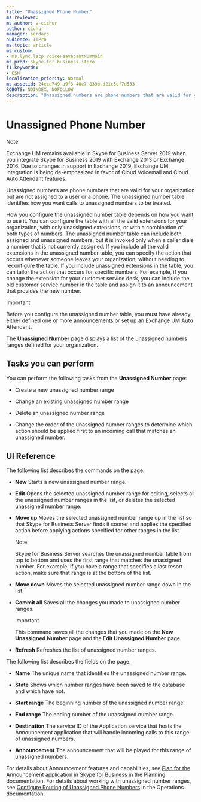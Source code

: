 ```yaml
---
title: "Unassigned Phone Number"
ms.reviewer: 
ms.author: v-cichur
author: cichur
manager: serdars
audience: ITPro
ms.topic: article
ms.custom:
- ms.lync.lscp.VoiceFeaVacantNumMain
ms.prod: skype-for-business-itpro
f1.keywords:
- CSH
localization_priority: Normal
ms.assetid: 24eca749-a9f3-40e7-839b-d21c3ef7d533
ROBOTS: NOINDEX, NOFOLLOW
description: "Unassigned numbers are phone numbers that are valid for your organization but are not assigned to a user or a phone. The unassigned number table identifies how you want calls to unassigned numbers to be treated."
---
```


# Unassigned Phone Number

> [!NOTE]
> Exchange UM remains available in Skype for Business Server 2019 when you integrate Skype for Business 2019 with Exchange 2013 or Exchange 2016. Due to changes in support in Exchange 2019, Exchange UM integration is being de-emphasized in favor of Cloud Voicemail and Cloud Auto Attendant features.

Unassigned numbers are phone numbers that are valid for your organization but are not assigned to a user or a phone. The unassigned number table identifies how you want calls to unassigned numbers to be treated.

How you configure the unassigned number table depends on how you want to use it. You can configure the table with all the valid extensions for your organization, with only unassigned extensions, or with a combination of both types of numbers. The unassigned number table can include both assigned and unassigned numbers, but it is invoked only when a caller dials a number that is not currently assigned. If you include all the valid extensions in the unassigned number table, you can specify the action that occurs whenever someone leaves your organization, without needing to reconfigure the table. If you include unassigned extensions in the table, you can tailor the action that occurs for specific numbers. For example, if you change the extension for your customer service desk, you can include the old customer service number in the table and assign it to an announcement that provides the new number.

> [!IMPORTANT]
> Before you configure the unassigned number table, you must have already either defined one or more announcements or set up an Exchange UM Auto Attendant.

The **Unassigned Number** page displays a list of the unassigned numbers ranges defined for your organization.

## Tasks you can perform

You can perform the following tasks from the **Unassigned Number** page:

- Create a new unassigned number range

- Change an existing unassigned number range

- Delete an unassigned number range

- Change the order of the unassigned number ranges to determine which action should be applied first to an incoming call that matches an unassigned number.

## UI Reference

The following list describes the commands on the page.

- **New** Starts a new unassigned number range.

- **Edit** Opens the selected unassigned number range for editing, selects all the unassigned number ranges in the list, or deletes the selected unassigned number range.

- **Move up** Moves the selected unassigned number range up in the list so that Skype for Business Server finds it sooner and applies the specified action before applying actions specified for other ranges in the list.

    > [!NOTE]
    > Skype for Business Server searches the unassigned number table from top to bottom and uses the first range that matches the unassigned number. For example, if you have a range that specifies a last resort action, make sure that range is at the bottom of the list.

- **Move down** Moves the selected unassigned number range down in the list.

- **Commit all** Saves all the changes you made to unassigned number ranges.

    > [!IMPORTANT]
    > This command saves all the changes that you made on the **New Unassigned Number** page and the **Edit Unassigned Number** page.

- **Refresh** Refreshes the list of unassigned number ranges.

The following list describes the fields on the page.

- **Name** The unique name that identifies the unassigned number range.

- **State** Shows which number ranges have been saved to the database and which have not.

- **Start range** The beginning number of the unassigned number range.

- **End range** The ending number of the unassigned number range.

- **Destination** The service ID of the Application service that hosts the Announcement application that will handle incoming calls to this range of unassigned numbers.

- **Announcement** The announcement that will be played for this range of unassigned numbers.

For details about Announcement features and capabilities, see [Plan for the Announcement application in Skype for Business](../../../plan-your-deployment/enterprise-voice-solution/announcement.md) in the Planning documentation. For details about working with unassigned number ranges, see [Configure Routing of Unassigned Phone Numbers](https://technet.microsoft.com/library/a0650659-dce7-455f-8977-02454bbfa400.aspx) in the Operations documentation.


